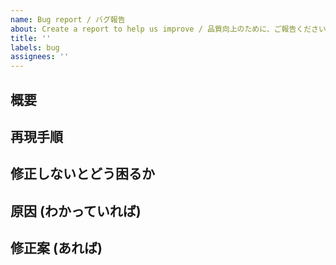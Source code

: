 ```yaml
---
name: Bug report / バグ報告
about: Create a report to help us improve / 品質向上のために、ご報告ください！
title: ''
labels: bug
assignees: ''
---
```


## 概要


## 再現手順


## 修正しないとどう困るか


## 原因 (わかっていれば)


## 修正案 (あれば)
